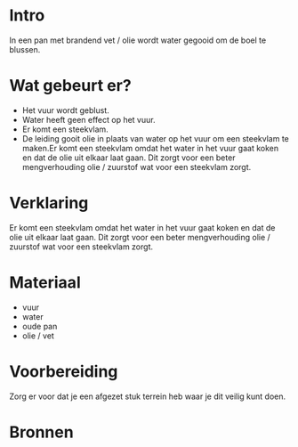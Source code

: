 # Intro
In een pan met brandend vet / olie wordt water gegooid 
om de boel te blussen.

# Wat gebeurt er?
- Het vuur wordt geblust.
- Water heeft geen effect op het vuur.
- Er komt een steekvlam.
- De leiding gooit olie in plaats van water op het vuur om een steekvlam te maken.Er komt een steekvlam omdat het water in het vuur gaat koken en dat de olie uit elkaar laat gaan. Dit zorgt voor een beter mengverhouding olie / zuurstof wat voor een steekvlam zorgt.

# Verklaring
Er komt een steekvlam omdat het water in het vuur gaat koken
en dat de olie uit elkaar laat gaan. Dit zorgt voor een beter
mengverhouding olie / zuurstof wat voor een steekvlam zorgt.

# Materiaal
- vuur
- water
- oude pan
- olie / vet

# Voorbereiding
Zorg er voor dat je een afgezet stuk terrein heb waar je
dit veilig kunt doen.

# Bronnen
